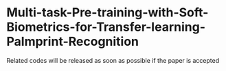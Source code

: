 # Multi-task-Pre-training-with-Soft-Biometrics-for-Transfer-learning-Palmprint-Recognition

Related codes will be released as soon as possible if the paper is accepted

